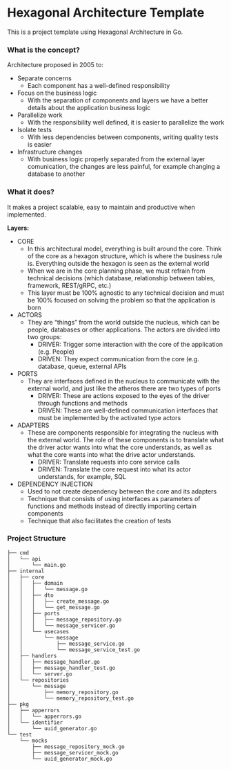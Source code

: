 # Hexagonal Architecture Template
This is a project template using Hexagonal Architecture in Go.

### What is the concept?

Architecture proposed in 2005 to:
* Separate concerns
    * Each component has a well-defined responsibility
* Focus on the business logic
    * With the separation of components and layers we have a better details about the application business logic
* Parallelize work
    * With the responsibility well defined, it is easier to parallelize the work
* Isolate tests
    * With less dependencies between components, writing quality tests is easier
* Infrastructure changes
    * With business logic properly separated from the external layer comunication, the changes are less painful, for example changing a database to another

### What it does?
It makes a project scalable, easy to maintain and productive when implemented.

**Layers:**

* CORE
    * In this architectural model, everything is built around the core. Think of the core as a hexagon structure, which is where the business rule is. Everything outside the hexagon is seen as the external world
    * When we are in the core planning phase, we must refrain from technical decisions (which database, relationship between tables, framework, REST/gRPC, etc.)
    * This layer must be 100% agnostic to any technical decision and must be 100% focused on solving the problem so that the application is born
* ACTORS
    * They are “things” from the world outside the nucleus, which can be people, databases or other applications. The actors are divided into two groups:
        * DRIVER: Trigger some interaction with the core of the application (e.g. People)
        * DRIVEN: They expect communication from the core (e.g. database, queue, external APIs
* PORTS
    * They are interfaces defined in the nucleus to communicate with the external world, and just like the atheros there are two types of ports
        * DRIVER: These are actions exposed to the eyes of the driver through functions and methods
        * DRIVEN: These are well-defined communication interfaces that must be implemented by the activated type actors
* ADAPTERS
    * These are components responsible for integrating the nucleus with the external world. The role of these components is to translate what the driver actor wants into what the core understands, as well as what the core wants into what the drive actor understands.
        * DRIVER: Translate requests into core service calls
        * DRIVEN: Translate the core request into what its actor understands, for example, SQL
* DEPENDENCY INJECTION
    * Used to not create dependency between the core and its adapters
    * Technique that consists of using interfaces as parameters of functions and methods instead of directly importing certain components
    * Technique that also facilitates the creation of tests

### Project Structure
```
├── cmd
│   └── api
│       └── main.go
├── internal
│   ├── core
│   │   ├── domain
│   │   │   └── message.go
│   │   ├── dto
│   │   │   ├── create_message.go
│   │   │   └── get_message.go
│   │   ├── ports
│   │   │   ├── message_repository.go
│   │   │   └── message_servicer.go
│   │   └── usecases
│   │       └── message
│   │           ├── message_service.go
│   │           └── message_service_test.go
│   ├── handlers
│   │   ├── message_handler.go
│   │   ├── message_handler_test.go
│   │   └── server.go
│   └── repositories
│       └── message
│           ├── memory_repository.go
│           └── memory_repository_test.go
├── pkg
│   ├── apperrors
│   │   └── apperrors.go
│   └── identifier
│       └── uuid_generator.go
└── test
    └── mocks
        ├── message_repository_mock.go
        ├── message_servicer_mock.go
        └── uuid_generator_mock.go
```